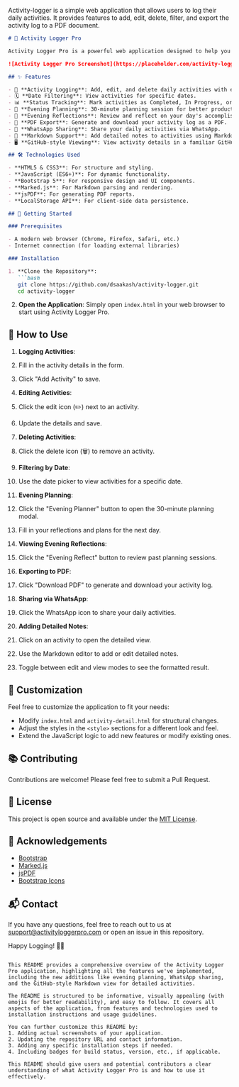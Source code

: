 
Activity-logger is a simple web application that allows users to log their daily activities. It provides features to add, edit, delete, filter, and export the activity log to a PDF document.

```markdown
# 🚀 Activity Logger Pro

Activity Logger Pro is a powerful web application designed to help you track, plan, and reflect on your daily activities. With a sleek interface and robust features, it's your personal companion for productivity and self-improvement.

![Activity Logger Pro Screenshot](https://placeholder.com/activity-logger-screenshot.png)

## ✨ Features

- 📝 **Activity Logging**: Add, edit, and delete daily activities with ease.
- 🗓️ **Date Filtering**: View activities for specific dates.
- 📊 **Status Tracking**: Mark activities as Completed, In Progress, or Pending.
- 🌙 **Evening Planning**: 30-minute planning session for better productivity.
- 🤔 **Evening Reflections**: Review and reflect on your day's accomplishments.
- 📄 **PDF Export**: Generate and download your activity log as a PDF.
- 📱 **WhatsApp Sharing**: Share your daily activities via WhatsApp.
- 📝 **Markdown Support**: Add detailed notes to activities using Markdown.
- 🖥️ **GitHub-style Viewing**: View activity details in a familiar GitHub README format.

## 🛠️ Technologies Used

- **HTML5 & CSS3**: For structure and styling.
- **JavaScript (ES6+)**: For dynamic functionality.
- **Bootstrap 5**: For responsive design and UI components.
- **Marked.js**: For Markdown parsing and rendering.
- **jsPDF**: For generating PDF reports.
- **LocalStorage API**: For client-side data persistence.

## 🚀 Getting Started

### Prerequisites

- A modern web browser (Chrome, Firefox, Safari, etc.)
- Internet connection (for loading external libraries)

### Installation

1. **Clone the Repository**:
   ```bash
   git clone https://github.com/dsaakash/activity-logger.git
   cd activity-logger
```

2. **Open the Application**:
Simply open `index.html` in your web browser to start using Activity Logger Pro.


## 🎯 How to Use

1. **Logging Activities**:

1. Fill in the activity details in the form.
2. Click "Add Activity" to save.



2. **Editing Activities**:

1. Click the edit icon (✏️) next to an activity.
2. Update the details and save.



3. **Deleting Activities**:

1. Click the delete icon (🗑️) to remove an activity.



4. **Filtering by Date**:

1. Use the date picker to view activities for a specific date.



5. **Evening Planning**:

1. Click the "Evening Planner" button to open the 30-minute planning modal.
2. Fill in your reflections and plans for the next day.



6. **Viewing Evening Reflections**:

1. Click the "Evening Reflect" button to review past planning sessions.



7. **Exporting to PDF**:

1. Click "Download PDF" to generate and download your activity log.



8. **Sharing via WhatsApp**:

1. Click the WhatsApp icon to share your daily activities.



9. **Adding Detailed Notes**:

1. Click on an activity to open the detailed view.
2. Use the Markdown editor to add or edit detailed notes.
3. Toggle between edit and view modes to see the formatted result.





## 🎨 Customization

Feel free to customize the application to fit your needs:

- Modify `index.html` and `activity-detail.html` for structural changes.
- Adjust the styles in the `<style>` sections for a different look and feel.
- Extend the JavaScript logic to add new features or modify existing ones.


## 📚 Contributing

Contributions are welcome! Please feel free to submit a Pull Request.

## 📄 License

This project is open source and available under the [MIT License](LICENSE).

## 🙏 Acknowledgements

- [Bootstrap](https://getbootstrap.com/)
- [Marked.js](https://marked.js.org/)
- [jsPDF](https://github.com/parallax/jsPDF)
- [Bootstrap Icons](https://icons.getbootstrap.com/)


## 📬 Contact

If you have any questions, feel free to reach out to us at [support@activityloggerpro.com](mailto:support@activityloggerpro.com) or open an issue in this repository.


Happy Logging! 📝✨

```plaintext

This README provides a comprehensive overview of the Activity Logger Pro application, highlighting all the features we've implemented, including the new additions like evening planning, WhatsApp sharing, and the GitHub-style Markdown view for detailed activities.

The README is structured to be informative, visually appealing (with emojis for better readability), and easy to follow. It covers all aspects of the application, from features and technologies used to installation instructions and usage guidelines.

You can further customize this README by:
1. Adding actual screenshots of your application.
2. Updating the repository URL and contact information.
3. Adding any specific installation steps if needed.
4. Including badges for build status, version, etc., if applicable.

This README should give users and potential contributors a clear understanding of what Activity Logger Pro is and how to use it effectively.
```